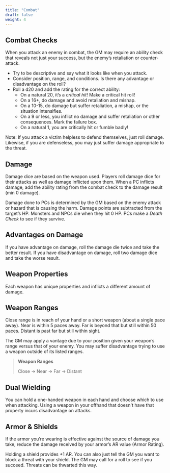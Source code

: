 ```yaml
---
title: "Combat"
draft: false
weight: 4
---
```


## Combat Checks
When you attack an enemy in combat, the GM may require an ability check that reveals not just your success, but the enemy’s retaliation or counter-attack.
- Try to be descriptive and say what it looks like when you attack.
- Consider position, range, and conditions. Is there any advantage or disadvantage on the roll?
- Roll a d20 and add the rating for the correct ability:
  - On a natural 20, it’s a *critical hit*! Make a critical hit roll!
  - On a 16+, do damage and avoid retaliation and mishap.
  - On a 10-15, do damage but suffer retaliation, a mishap, or the situation intensifies.
  - On a 9 or less, you inflict no damage and suffer retaliation or other consequences. Mark the failure box.
  - On a natural 1, you are critically hit or fumble badly!

Note: If you attack a victim helpless to defend themselves, just roll damage. Likewise, if you are defenseless, you may just suffer damage appropriate to the threat.

## Damage

Damage dice are based on the weapon used. Players roll damage dice for their
attacks as well as damage inflicted upon them. When a PC inflicts damage, add the ability rating from the combat check to the damage result (min 0 damage).

Damage done to PCs is determined by the GM based on the enemy attack or hazard that is causing the harm. Damage points are subtracted from the target’s HP. Monsters and NPCs die when they hit 0 HP. PCs make a *Death Check* to see if they survive.

## Advantages on Damage

If you have advantage on damage, roll the damage die twice and take the better result. If you have disadvantage on damage, roll two damage dice and take the worse result.

## Weapon Properties
Each weapon has unique properties and inflicts a different amount of damage.

## Weapon Ranges
Close range is in reach of your hand or a short weapon (about a single pace away). Near is within 5 paces away. Far is beyond that but still within 50 paces. Distant is past far but still within sight.

The GM may apply a vantage due to your position given your weapon’s range versus that of your enemy. You may suffer disadvantage trying to use a weapon outside of its listed ranges.

> **Weapon Ranges**
>
> Close -> Near -> Far -> Distant

## Dual Wielding
You can hold a one-handed weapon in each hand and choose which to use when attacking. Using a weapon in your offhand that doesn't have that property incurs disadvantage on attacks.

## Armor & Shields
If the armor you’re wearing is effective against the source of damage you take, reduce the damage received by your armor’s AR value (Armor Rating).

Holding a shield provides +1 AR. You can also just tell the GM you want to block a threat with your shield. The GM may call for a roll to see if you succeed. Threats can be thwarted this way.

